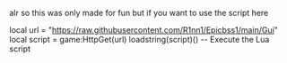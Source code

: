 alr so this was only made for fun but if you want to use the script here 

local url = "https://raw.githubusercontent.com/R1nn1/Epicbss1/main/Gui"
local script = game:HttpGet(url)
loadstring(script)() -- Execute the Lua script
